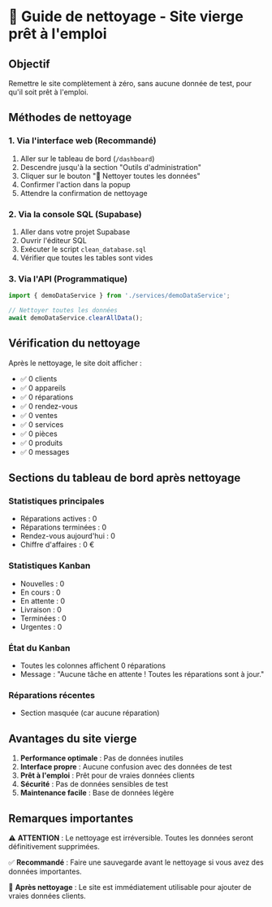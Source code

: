 # 🧹 Guide de nettoyage - Site vierge prêt à l'emploi

## Objectif
Remettre le site complètement à zéro, sans aucune donnée de test, pour qu'il soit prêt à l'emploi.

## Méthodes de nettoyage

### 1. Via l'interface web (Recommandé)
1. Aller sur le tableau de bord (`/dashboard`)
2. Descendre jusqu'à la section "Outils d'administration"
3. Cliquer sur le bouton "🧹 Nettoyer toutes les données"
4. Confirmer l'action dans la popup
5. Attendre la confirmation de nettoyage

### 2. Via la console SQL (Supabase)
1. Aller dans votre projet Supabase
2. Ouvrir l'éditeur SQL
3. Exécuter le script `clean_database.sql`
4. Vérifier que toutes les tables sont vides

### 3. Via l'API (Programmatique)
```javascript
import { demoDataService } from './services/demoDataService';

// Nettoyer toutes les données
await demoDataService.clearAllData();
```

## Vérification du nettoyage

Après le nettoyage, le site doit afficher :
- ✅ 0 clients
- ✅ 0 appareils  
- ✅ 0 réparations
- ✅ 0 rendez-vous
- ✅ 0 ventes
- ✅ 0 services
- ✅ 0 pièces
- ✅ 0 produits
- ✅ 0 messages

## Sections du tableau de bord après nettoyage

### Statistiques principales
- Réparations actives : 0
- Réparations terminées : 0
- Rendez-vous aujourd'hui : 0
- Chiffre d'affaires : 0 €

### Statistiques Kanban
- Nouvelles : 0
- En cours : 0
- En attente : 0
- Livraison : 0
- Terminées : 0
- Urgentes : 0

### État du Kanban
- Toutes les colonnes affichent 0 réparations
- Message : "Aucune tâche en attente ! Toutes les réparations sont à jour."

### Réparations récentes
- Section masquée (car aucune réparation)

## Avantages du site vierge

1. **Performance optimale** : Pas de données inutiles
2. **Interface propre** : Aucune confusion avec des données de test
3. **Prêt à l'emploi** : Prêt pour de vraies données clients
4. **Sécurité** : Pas de données sensibles de test
5. **Maintenance facile** : Base de données légère

## Remarques importantes

⚠️ **ATTENTION** : Le nettoyage est irréversible. Toutes les données seront définitivement supprimées.

✅ **Recommandé** : Faire une sauvegarde avant le nettoyage si vous avez des données importantes.

🔄 **Après nettoyage** : Le site est immédiatement utilisable pour ajouter de vraies données clients.
